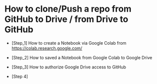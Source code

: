 # How to clone/Push a repo from GitHub to Drive / from Drive to GitHub

* [Step_1] How to create a Notebook via Google Colab from https://colab.research.google.com/

* [Step_2] How to saved a Notebook from Google Colab to Google Drive

* [Step_3] How to authorize Google Drive access to GitHub

* [Step 4]
